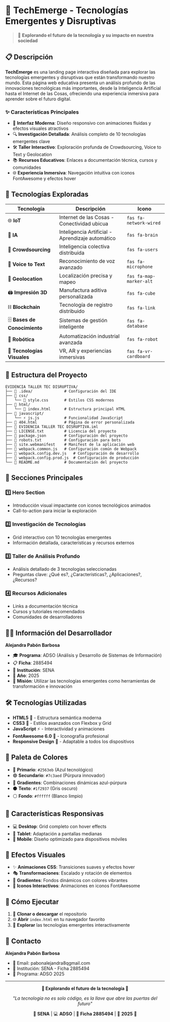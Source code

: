 # 🚀 TechEmerge - Tecnologías Emergentes y Disruptivas

> 🌟 **Explorando el futuro de la tecnología y su impacto en nuestra sociedad**

## 📋 Descripción

**TechEmerge** es una landing page interactiva diseñada para explorar las tecnologías emergentes y disruptivas que están transformando nuestro mundo. Esta página web educativa presenta un análisis profundo de las innovaciones tecnológicas más importantes, desde la Inteligencia Artificial hasta el Internet de las Cosas, ofreciendo una experiencia inmersiva para aprender sobre el futuro digital.

### ✨ Características Principales

- 🎯 **Interfaz Moderna**: Diseño responsivo con animaciones fluidas y efectos visuales atractivos
- 🔍 **Investigación Detallada**: Análisis completo de 10 tecnologías emergentes clave
- 🛠️ **Taller Interactivo**: Exploración profunda de Crowdsourcing, Voice to Text y Geolocation
- 📚 **Recursos Educativos**: Enlaces a documentación técnica, cursos y comunidades
- 🌐 **Experiencia Inmersiva**: Navegación intuitiva con iconos FontAwesome y efectos hover

## 🔧 Tecnologías Exploradas

| Tecnología | Descripción | Icono |
|------------|-------------|-------|
| 🌐 **IoT** | Internet de las Cosas - Conectividad ubicua | `fas fa-network-wired` |
| 🧠 **IA** | Inteligencia Artificial - Aprendizaje automático | `fas fa-brain` |
| 👥 **Crowdsourcing** | Inteligencia colectiva distribuida | `fas fa-users` |
| 🎤 **Voice to Text** | Reconocimiento de voz avanzado | `fas fa-microphone` |
| 📍 **Geolocation** | Localización precisa y mapeo | `fas fa-map-marker-alt` |
| 🖨️ **Impresión 3D** | Manufactura aditiva personalizada | `fas fa-cube` |
| ⛓️ **Blockchain** | Tecnología de registro distribuido | `fas fa-link` |
| 🗄️ **Bases de Conocimiento** | Sistemas de gestión inteligente | `fas fa-database` |
| 🤖 **Robótica** | Automatización industrial avanzada | `fas fa-robot` |
| 🥽 **Tecnologías Visuales** | VR, AR y experiencias inmersivas | `fas fa-vr-cardboard` |

## 🎯 Estructura del Proyecto

```
EVIDENCIA TALLER TEC DISRUPTIVA/
├── 📁 .idea/              # Configuración del IDE
├── 📁 css/
│   └── 🎨 style.css       # Estilos CSS modernos
├── 📁 html/
│   └── 📄 index.html      # Estructura principal HTML
├── 📁 javascript/
│   └── ⚡ js.js           # Funcionalidad JavaScript
├── 📄 404.html            # Página de error personalizada
├── 📄 EVIDENCIA TALLER TEC DISRUPTIVA.iml
├── 📄 LICENSE.txt         # Licencia del proyecto
├── 📄 package.json        # Configuración del proyecto
├── 📄 robots.txt          # Configuración para bots
├── 📄 site.webmanifest    # Manifest de la aplicación web
├── 📄 webpack.common.js   # Configuración común de Webpack
├── 📄 webpack.config.dev.js   # Configuración de desarrollo
├── 📄 webpack.config.prod.js  # Configuración de producción
└── 📖 README.md           # Documentación del proyecto
```

## 🚀 Secciones Principales

### 1️⃣ **Hero Section**
- Introducción visual impactante con iconos tecnológicos animados
- Call-to-action para iniciar la exploración

### 2️⃣ **Investigación de Tecnologías**
- Grid interactivo con 10 tecnologías emergentes
- Información detallada, características y recursos externos

### 3️⃣ **Taller de Análisis Profundo**
- Análisis detallado de 3 tecnologías seleccionadas
- Preguntas clave: ¿Qué es?, ¿Características?, ¿Aplicaciones?, ¿Recursos?

### 4️⃣ **Recursos Adicionales**
- Links a documentación técnica
- Cursos y tutoriales recomendados
- Comunidades de desarrolladores

## 👩‍💻 Información del Desarrollador

**Alejandra Pabón Barbosa**
- 🎓 **Programa**: ADSO (Análisis y Desarrollo de Sistemas de Información)
- 📋 **Ficha**: 2885494
- 🏫 **Institución**: SENA
- 📅 **Año**: 2025
- 🌟 **Misión**: Utilizar las tecnologías emergentes como herramientas de transformación e innovación

## 🛠️ Tecnologías Utilizadas

- **HTML5** 📄 - Estructura semántica moderna
- **CSS3** 🎨 - Estilos avanzados con Flexbox y Grid
- **JavaScript** ⚡ - Interactividad y animaciones
- **FontAwesome 6.0** 🎯 - Iconografía profesional
- **Responsive Design** 📱 - Adaptable a todos los dispositivos

## 🎨 Paleta de Colores

- 🔵 **Primario**: `#2563eb` (Azul tecnológico)
- 🟣 **Secundario**: `#7c3aed` (Púrpura innovador)
- 🌈 **Gradientes**: Combinaciones dinámicas azul-púrpura
- ⚫ **Texto**: `#1f2937` (Gris oscuro)
- ⚪ **Fondo**: `#ffffff` (Blanco limpio)

## 📱 Características Responsivas

- 💻 **Desktop**: Grid completo con hover effects
- 📱 **Tablet**: Adaptación a pantallas medianas
- 📱 **Mobile**: Diseño optimizado para dispositivos móviles

## 🌟 Efectos Visuales

- ✨ **Animaciones CSS**: Transiciones suaves y efectos hover
- 🎭 **Transformaciones**: Escalado y rotación de elementos
- 🌊 **Gradientes**: Fondos dinámicos con colores vibrantes
- 🎯 **Iconos Interactivos**: Animaciones en iconos FontAwesome

## 🚀 Cómo Ejecutar

1. 📁 **Clonar o descargar** el repositorio
2. 🌐 **Abrir** `index.html` en tu navegador favorito
3. 🎉 **Explorar** las tecnologías emergentes interactivamente

## 📧 Contacto

**Alejandra Pabón Barbosa**
- 📧 Email: pabonalejandra8qgmail.com
- 🏫 Institución: SENA - Ficha 2885494
- 💼 Programa: ADSO 2025

---

<div align="center">

**🚀 Explorando el futuro de la tecnología 🚀**

*"La tecnología no es solo código, es la llave que abre las puertas del futuro"*

🌟 **SENA** | 💻 **ADSO** | 🎯 **Ficha 2885494** | 📅 **2025** 🌟

</div>
